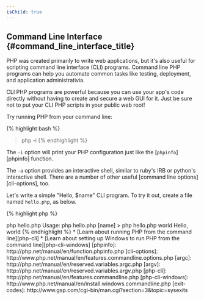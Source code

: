 ```yaml
---
isChild: true
---
```


## Command Line Interface {#command_line_interface_title}

PHP was created primarily to write web applications, but it's also useful for scripting command line interface (CLI) programs. Command line PHP programs can help you automate common tasks like testing, deployment, and application administrativia.

CLI PHP programs are powerful because you can use your app's code directly without having to create and secure a web GUI for it. Just be sure not to put your CLI PHP scripts in your public web root!

Try running PHP from your command line:

{% highlight bash %}
> php -i
{% endhighlight %}

The `-i` option will print your PHP configuration just like the [`phpinfo`][phpinfo] function. 

The `-a` option provides an interactive shell, similar to ruby's IRB or python's interactive shell. There are a number of other useful [command line options][cli-options], too.

Let's write a simple "Hello, $name" CLI program. To try it out, create a file named `hello.php`, as below.

{% highlight php %}
<?php
if ($argc != 2) {
    echo "Usage: php hello.php [name].\n";
    exit(1);
}
$name = $argv[1];
echo "Hello, $name\n";
{% endhighlight %}

PHP sets up two special variables based on the arguments your script is run with. [`$argc`][argc] is an integer variable containing the argument *count* and [`$argv`][argv] is an array variable containing each argument's *value*. The first argument is always the name of your PHP script file, in this case `hello.php`.

The `exit()` expression is used with a non zero number to let the shell know that the command failed. Commonly used exit codes can be found [here][exit-codes]

To run our script, above, from the command line:

{% highlight bash %}
> php hello.php
Usage: php hello.php [name]
> php hello.php world
Hello, world
{% endhighlight %}


 * [Learn about running PHP from the command line][php-cli]
 * [Learn about setting up Windows to run PHP from the command line][php-cli-windows]

[phpinfo]: http://php.net/manual/en/function.phpinfo.php
[cli-options]: http://www.php.net/manual/en/features.commandline.options.php
[argc]: http://php.net/manual/en/reserved.variables.argc.php
[argv]: http://php.net/manual/en/reserved.variables.argv.php
[php-cli]: http://php.net/manual/en/features.commandline.php
[php-cli-windows]: http://www.php.net/manual/en/install.windows.commandline.php
[exit-codes]: http://www.gsp.com/cgi-bin/man.cgi?section=3&topic=sysexits
